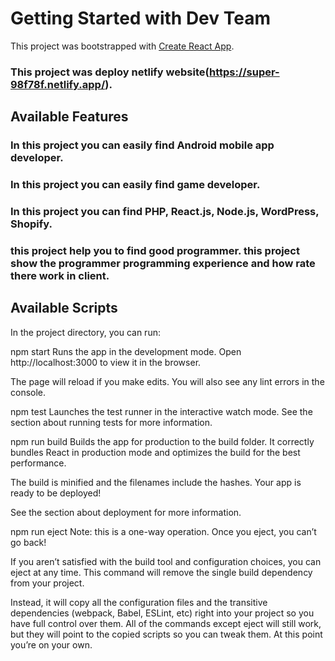 # Getting Started with Dev Team

This project was bootstrapped with [Create React App](https://github.com/facebook/create-react-app).
### This project was deploy netlify website(https://super-98f78f.netlify.app/).

## Available Features

### In this project you can easily find Android mobile app developer. 
### In this project you can easily find  game developer.
### In this project you can find PHP, React.js, Node.js, WordPress, Shopify.
### this project help you to find good programmer. this project show the programmer programming experience and  how rate there work in client.


## Available Scripts
In the project directory, you can run:

npm start
Runs the app in the development mode.
Open http://localhost:3000 to view it in the browser.

The page will reload if you make edits.
You will also see any lint errors in the console.

npm test
Launches the test runner in the interactive watch mode.
See the section about running tests for more information.

npm run build
Builds the app for production to the build folder.
It correctly bundles React in production mode and optimizes the build for the best performance.

The build is minified and the filenames include the hashes.
Your app is ready to be deployed!

See the section about deployment for more information.

npm run eject
Note: this is a one-way operation. Once you eject, you can’t go back!

If you aren’t satisfied with the build tool and configuration choices, you can eject at any time. This command will remove the single build dependency from your project.

Instead, it will copy all the configuration files and the transitive dependencies (webpack, Babel, ESLint, etc) right into your project so you have full control over them. All of the commands except eject will still work, but they will point to the copied scripts so you can tweak them. At this point you’re on your own.






